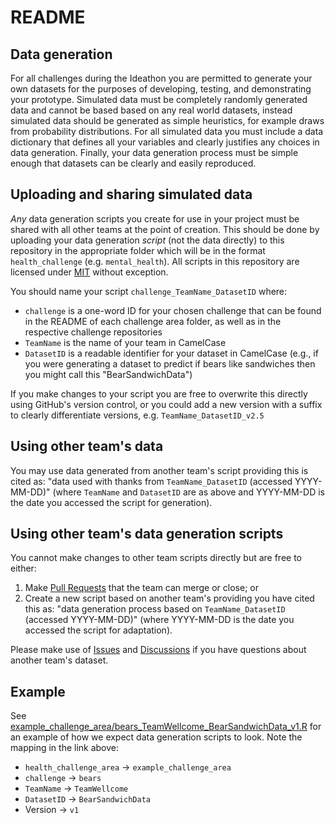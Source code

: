 # README

## Data generation

For all challenges during the Ideathon you are permitted to generate your own datasets for the purposes of developing, testing, and demonstrating your prototype.
Simulated data must be completely randomly generated data and cannot be based based on any real world datasets, instead simulated data should be generated as simple heuristics, for example draws from probability distributions.
For all simulated data you must include a data dictionary that defines all your variables and clearly justifies any choices in data generation.
Finally, your data generation process must be simple enough that datasets can be clearly and easily reproduced.

## Uploading and sharing simulated data

*Any* data generation scripts you create for use in your project must be shared with all other teams at the point of creation.
This should be done by uploading your data generation *script* (not the data directly) to this repository in the appropriate folder which will be in the format `health_challenge` (e.g. `mental_health`).
All scripts in this repository are licensed under [MIT](https://github.com/WellcomeIdeathon2023/simulated_data/blob/main/LICENSE) without exception.

You should name your script `challenge_TeamName_DatasetID` where:

* `challenge` is a one-word ID for your chosen challenge that can be found in the README of each challenge area folder, as well as in the respective challenge repositories
* `TeamName` is the name of your team in CamelCase
* `DatasetID` is a readable identifier for your dataset in CamelCase (e.g., if you were generating a dataset to predict if bears like sandwiches then you might call this "BearSandwichData")

If you make changes to your script you are free to overwrite this directly using GitHub's version control, or you could add a new version with a suffix to clearly differentiate versions, e.g. `TeamName_DatasetID_v2.5`

## Using other team's data

You may use data generated from another team's script providing this is cited as: "data used with thanks from `TeamName_DatasetID` (accessed YYYY-MM-DD)" (where `TeamName` and `DatasetID` are as above and YYYY-MM-DD is the date you accessed the script for generation).

## Using other team's data generation scripts

You cannot make changes to other team scripts directly but are free to either:

1. Make [Pull Requests](https://github.com/WellcomeIdeathon2023/simulated_data/pulls) that the team can merge or close; or
2. Create a new script based on another team's providing you have cited this as: "data generation process based on `TeamName_DatasetID` (accessed YYYY-MM-DD)" (where YYYY-MM-DD is the date you accessed the script for adaptation).

Please make use of [Issues](https://github.com/WellcomeIdeathon2023/simulated_data/issues) and [Discussions](https://github.com/WellcomeIdeathon2023/simulated_data/discussions) if you have questions about another team's dataset.


## Example

See [example_challenge_area/bears_TeamWellcome_BearSandwichData_v1.R](example_challenge_area/bears_TeamWellcome_BearSandwichData_v1.R) for an example of how we expect data generation scripts to look.
Note the mapping in the link above:

* `health_challenge_area` -> `example_challenge_area`
* `challenge` -> `bears`
* `TeamName` -> `TeamWellcome`
* `DatasetID` -> `BearSandwichData`
* Version -> `v1`
